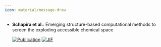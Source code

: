 ```yaml
---
icon: material/message-draw
---
```





- **Schapira et al.**: Emerging structure-based computational methods to screen the exploding accessible chemical space  

    [![Publication](https://img.shields.io/badge/Publication-Citations:6-blue?style=for-the-badge&logo=bookstack)](https://doi.org/10.1016/j.sbi.2024.102812) 
    [![JIF](https://img.shields.io/badge/Impact_Factor-6.10-purple?style=for-the-badge&logo=academia)](https://doi.org/10.1016/j.sbi.2024.102812)


